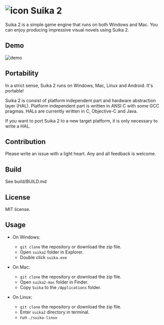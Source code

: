 ![icon](https://github.com/ktabata/suika2/raw/master/doc/icon.png "icon") Suika 2
=================================================================================

Suika 2 is a simple game engine that runs on both Windows and Mac. You can enjoy producing impressive visual novels using Suika 2.

## Demo

![demo](https://github.com/ktabata/suika2/raw/master/doc/screenshot.jpg "screenshot")

## Portability

In a strict sense, Suika 2 runs on Windows, Mac, Linux and Android. It's portable!

Suika 2 is consist of platform independent part and hardware abstraction layer (HAL). Platform independent part is written in ANSI C with some GCC pragmas. HALs are currently written in C, Objective-C and Java.

If you want to port Suika 2 to a new target platform, it is only necessary to write a HAL.

## Contribution

Please write an issue with a light heart. Any and all feedback is welcome.

## Build

See build/BUILD.md

## License

MIT license.

## Usage

* On Windows:
    * `git clone` the repository or download the zip file.
	* Open `suika2` folder in Explorer.
	* Double click `suika.exe`

* On Mac:
    * `git clone` the repository or download the zip file.
    * Open `suika2-mac` folder in Finder.
	* Copy `Suika` to the `/Applications` folder.

* On Linux:
    * `git clone` the repository or download the zip file.
	* Enter `suika2` directory in terminal.
	* run `./suika-linux`
